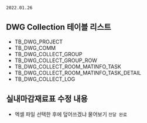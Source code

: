 `2022.01.26`
## DWG Collection 테이블 리스트

- TB_DWG_PROJECT
- TB_DWG_COMM
- TB_DWG_COLLECT_GROUP
- TB_DWG_COLLECT_GROUP_ROW
- TB_DWG_COLLECT_ROOM_MATINFO_TASK
- TB_DWG_COLLECT_ROOM_MATINFO_TASK_DETAIL
- TB_DWG_COLLECT_LOG


## 실내마감재료표 수정 내용
- 엑셀 파일 선택한 후에 덮어쓰겠냐 물어보기 `전달 완료`
